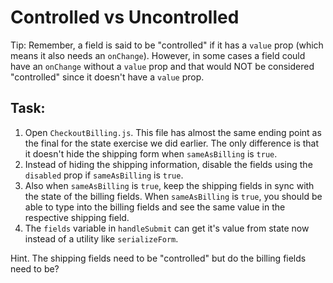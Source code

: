 # Controlled vs Uncontrolled

Tip: Remember, a field is said to be "controlled" if it has a `value` prop (which means it also needs an `onChange`). However, in some cases a field could have an `onChange` without a `value` prop and that would NOT be considered "controlled" since it doesn't have a `value` prop.

## Task:

1. Open `CheckoutBilling.js`. This file has almost the same ending point as the final for the state exercise we did earlier. The only difference is that it doesn't hide the shipping form when `sameAsBilling` is `true`.
2. Instead of hiding the shipping information, disable the fields using the `disabled` prop if `sameAsBilling` is `true`.
3. Also when `sameAsBilling` is `true`, keep the shipping fields in sync with the state of the billing fields. When `sameAsBilling` is `true`, you should be able to type into the billing fields and see the same value in the respective shipping field.
4. The `fields` variable in `handleSubmit` can get it's value from state now instead of a utility like `serializeForm`.

Hint. The shipping fields need to be "controlled" but do the billing fields need to be?
